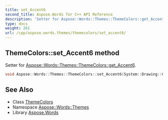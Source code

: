 ```yaml
---
title: set_Accent6
second_title: Aspose.Words for C++ API Reference
description: 'Setter for Aspose::Words::Themes::ThemeColors::get_Accent6.'
type: docs
weight: 261
url: /cpp/aspose.words.themes/themecolors/set_accent6/
---
```

## ThemeColors::set_Accent6 method


Setter for [Aspose::Words::Themes::ThemeColors::get_Accent6](../get_accent6/).

```cpp
void Aspose::Words::Themes::ThemeColors::set_Accent6(System::Drawing::Color value)
```

## See Also

* Class [ThemeColors](../)
* Namespace [Aspose::Words::Themes](../../)
* Library [Aspose.Words](../../../)
